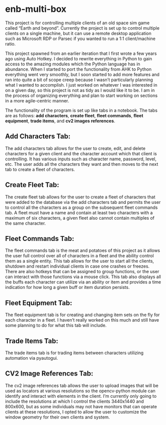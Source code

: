 # enb-multi-box

This project is for controlling multiple clients of an old space sim game called “Earth and beyond”. Currently the project is set up to control multiple clients on a single machine, but it can use a remote desktop application such as Microsoft RDP or Parsec if you wanted to run a 1:1 client/machine ratio.

This project spawned from an earlier iteration that I first wrote a few years ago using Auto Hotkey. I decided to rewrite everything in Python to gain access to the amazing modules which the Python language has in abundance. When I started to port the functionality from AHK to Python everything went very smoothly, but I soon started to add more features and ran into quite a bit of scope creep because I wasn’t particularly planning what I wanted to accomplish. I just worked on whatever I was interested in on a given day, so this project is not as tidy as I would like it to be. I am in the process of organizing everything and plan to start working on sections in a more agile-centric manner.

The functionality of the program is set up like tabs in a notebook. The tabs are as follows: **add characters**, **create fleet**, **fleet commands**, **fleet equipment**, **trade items**, and **cv2 images references**.

## Add Characters Tab:

The add characters tab allows for the user to create, edit, and delete characters for a given client and the character account which that client is controlling. It has various inputs such as character name, password, level, etc. The user adds all the characters they want and then moves to the next tab to create a fleet of characters.

## Create Fleet Tab:

The create fleet tab allows for the user to create a fleet of characters that were added to the database via the add characters tab and permits the user to control all the characters as a group on the subsequent fleet commands tab. A fleet must have a name and contain at least two characters with a maximum of six characters, a given fleet also cannot contain multiples of the same character.
  

## Fleet Commands Tab:

The fleet commands tab is the meat and potatoes of this project as it allows the user full control over all of characters in a fleet and the ability control them as a single entity. This tab allows for the user to start all the clients, shutdown and restart individual clients in case one crashes or freezes. There are also hotkeys that can be assigned to group functions, or the user can interact with those functions via a mouse click. This tab also displays all the buffs each character can utilize via an ability or item and provides a time indication for how long a given buff or item duration persists.
  

## Fleet Equipment Tab:

The fleet equipment tab is for creating and changing item sets on the fly for each character in a fleet. I haven’t really worked on this much and still have some planning to do for what this tab will include.
  

## Trade Items Tab:

The trade items tab is for trading items between characters utilizing automation via pyautogui.
  

## CV2 Image References Tab:

The cv2 image references tab allows the user to upload images that will be used as locators at various resolutions so the opencv-python module can identify and interact with elements in the client. I’m currently only going to include the resolutions at which I control the clients 3440x1440 and 800x600, but as some individuals may not have monitors that can operate clients at these resolutions, I opted to allow the user to customize the window geometry for their own clients and system.

